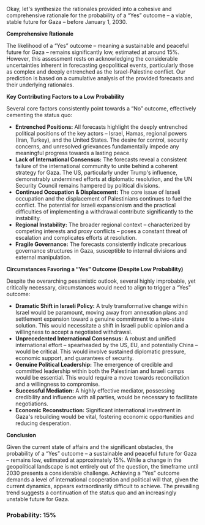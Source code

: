 Okay, let's synthesize the rationales provided into a cohesive and comprehensive rationale for the probability of a “Yes” outcome – a viable, stable future for Gaza – before January 1, 2030.

**Comprehensive Rationale**

The likelihood of a “Yes” outcome – meaning a sustainable and peaceful future for Gaza – remains significantly low, estimated at around 15%.  However, this assessment rests on acknowledging the considerable uncertainties inherent in forecasting geopolitical events, particularly those as complex and deeply entrenched as the Israel-Palestine conflict. Our prediction is based on a cumulative analysis of the provided forecasts and their underlying rationales.

**Key Contributing Factors to a Low Probability**

Several core factors consistently point towards a “No” outcome, effectively cementing the status quo:

*   **Entrenched Positions:** All forecasts highlight the deeply entrenched political positions of the key actors – Israel, Hamas, regional powers (Iran, Turkey), and the United States. The desire for control, security concerns, and unresolved grievances fundamentally impede any meaningful progress towards a lasting peace.
*   **Lack of International Consensus:** The forecasts reveal a consistent failure of the international community to unite behind a coherent strategy for Gaza. The US, particularly under Trump's influence, demonstrably undermined efforts at diplomatic resolution, and the UN Security Council remains hampered by political divisions.
*   **Continued Occupation & Displacement:** The core issue of Israeli occupation and the displacement of Palestinians continues to fuel the conflict. The potential for Israeli expansionism and the practical difficulties of implementing a withdrawal contribute significantly to the instability.
*   **Regional Instability:** The broader regional context – characterized by competing interests and proxy conflicts – poses a constant threat of escalation and complicates efforts at resolution.
*   **Fragile Governance:**  The forecasts consistently indicate precarious governance structures in Gaza, susceptible to internal divisions and external manipulation.

**Circumstances Favoring a “Yes” Outcome (Despite Low Probability)**

Despite the overarching pessimistic outlook, several highly improbable, yet critically necessary, circumstances would need to align to trigger a “Yes” outcome:

*   **Dramatic Shift in Israeli Policy:** A truly transformative change within Israel would be paramount, moving away from annexation plans and settlement expansion toward a genuine commitment to a two-state solution. This would necessitate a shift in Israeli public opinion and a willingness to accept a negotiated withdrawal.
*   **Unprecedented International Consensus:** A robust and unified international effort – spearheaded by the US, EU, and potentially China – would be critical. This would involve sustained diplomatic pressure, economic support, and guarantees of security.
*   **Genuine Political Leadership:** The emergence of credible and committed leadership within both the Palestinian and Israeli camps would be essential. This would require a move towards reconciliation and a willingness to compromise.
*   **Successful Mediation:** A highly effective mediator, possessing credibility and influence with all parties, would be necessary to facilitate negotiations.
*   **Economic Reconstruction:** Significant international investment in Gaza's rebuilding would be vital, fostering economic opportunities and reducing desperation.

**Conclusion**

Given the current state of affairs and the significant obstacles, the probability of a “Yes” outcome – a sustainable and peaceful future for Gaza – remains low, estimated at approximately 15%. While a change in the geopolitical landscape is not entirely out of the question, the timeframe until 2030 presents a considerable challenge. Achieving a “Yes” outcome demands a level of international cooperation and political will that, given the current dynamics, appears extraordinarily difficult to achieve. The prevailing trend suggests a continuation of the status quo and an increasingly unstable future for Gaza.

### Probability: 15%